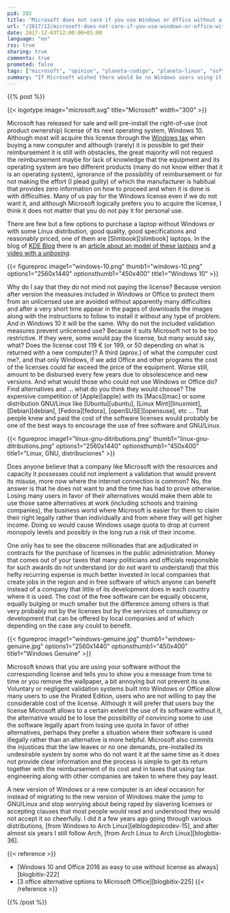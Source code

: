 ```yaml
---
pid: 285
title: "Microsoft does not care if you use Windows or Office without a license"
url: "/2017/12/microsoft-does-not-care-if-you-use-windows-or-office-without-a-license/"
date: 2017-12-03T12:00:00+01:00
language: "en"
rss: true
sharing: true
comments: true
promoted: false
tags: ["microsoft", "opinion", "planeta-codigo", "planeta-linux", "software-libre"]
summary: "If Microsoft wished there would be no Windows users using it without the corresponding license. But they consents, they does not care that for a personal use it pirated. A few days after July 29, Windows 10 will appear on the file sharing networks and download pages, also a few days later a program will appear that avoids the validation system as has happened with previous versions."
---
```


{{% post %}}

{{< logotype image="microsoft.svg" title="Microsoft" width="300" >}}

Microsoft has released for sale and will pre-install the right-of-use (not product ownership) license of its next operating system, Windows 10. Although most will acquire this license through the [Windows tax](https://en.wikipedia.org/wiki/Bundling_of_Microsoft_Windows#The_.22Windows_tax.22) when buying a new computer and although (rarely) it is possible to get their reimbursement it is still with obstacles, the great majority will not request the reimbursement maybe for lack of knowledge that the equipment and its operating system are two different products (many do not know either that it is an operating system), ignorance of the possibility of reimbursement or for not making the effort (I plead guilty) of which the manufacturer is habitual that provides zero information on how to proceed and when it is done is with difficulties. Many of us pay for the Windows license even if we do not want it, and although Microsoft logically prefers you to acquire the license, I think it does not matter that you do not pay it for personal use.

There are few but a few options to purchase a laptop without Windows or with some Linux distribution, good quality, good specifications and reasonably priced, one of them are [Slimbook][slimbook] laptops. In the blog of [KDE Blog](https://www.kdeblog.com/) there is an [article about an model of these laptops](https://www.kdeblog.com/slimbook-tu-portatil-linux-de-calidad.html) and [a video with a _unboxing_](https://www.kdeblog.com/unboxing-de-mi-slimbook-con-kubuntu-15-04-y-plasma-5.html).

{{< figureproc
    image1="windows-10.png" thumb1="windows-10.png" options1="2560x1440" optionsthumb1="450x400" title1="Windows 10" >}}

Why do I say that they do not mind not paying the license? Because version after version the measures included in Windows or Office to protect them from an unlicensed use are avoided without apparently many difficulties and after a very short time appear in the pages of downloads the images along with the instructions to follow to install it without any type of problem. And in Windows 10 it will be the same. Why do not the included validation measures prevent unlicensed use? Because it suits Microsoft not to be too restrictive. If they were, some would pay the license, but many would say, what? Does the license cost 119 € (or 199, or 50 depending on what is returned with a new computer)? A third (aprox.) of what the computer cost me?, and that only Windows, if we add Office and other programs the cost of the licenses could far exceed the price of the equipment. Worse still, amount to be disbursed every few years due to obsolescence and new versions. And what would those who could not use Windows or Office do? Find alternatives and ... what do you think they would choose? The expensive competition of [Apple][apple] with its [Macs][mac] or some distribution GNU/Linux like [Ubuntu][ubuntu], [Linux Mint][linuxmint], [Debian][debian], [Fedora][fedora], [openSUSE][opensuse], etc ... That people knew and paid the cost of the software licenses would probably be one of the best ways to encourage the use of free software and GNU/Linux.

{{< figureproc
    image1="linux-gnu-ditributions.png" thumb1="linux-gnu-ditributions.png" options1="2560x1440" optionsthumb1="450x400" title1="Linux, GNU, distribuciones" >}}

Does anyone believe that a company like Microsoft with the resources and capacity it possesses could not implement a validation that would prevent its misuse, more now where the internet connection is common? No, the answer is that he does not want to and the time has had to prove otherwise. Losing many users in favor of their alternatives would make them able to use those same alternatives at work (including schools and training companies), the business world where Microsoft is easier for them to claim their right legally rather than individually and from where they will get higher income. Doing so would cause Windows usage quota to drop at current monopoly levels and possibly in the long run a risk of their income.

One only has to see the obscene millionades that are adjudicated in contracts for the purchase of licenses in the public administration. Money that comes out of your taxes that many politicians and officials responsible for such awards do not understand (or do not want to understand) that this hefty recurring expense is much better invested in local companies that create jobs in the region and in free software of which anyone can benefit instead of a company that little of its development does in each country where it is used. The cost of the free software can be equally obscene, equally bulging or much smaller but the difference among others is that very probably not by the licenses but by the services of consultancy or development that can be offered by local companies and of which depending on the case any could to benefit.

{{< figureproc
    image1="windows-genuine.jpg" thumb1="windows-genuine.jpg" options1="2560x1440" optionsthumb1="450x400" title1="Windows Genuine" >}}

Microsoft knows that you are using your software without the corresponding license and tells you to show you a message from time to time or you remove the wallpaper, a bit annoying but not prevent its use. Voluntary or negligent validation systems built into Windows or Office allow many users to use the Pirated Edition, users who are not willing to pay the considerable cost of the license. Although it will prefer that users buy the license Microsoft allows to a certain extent the use of its software without it, the alternative would be to lose the possibility of convincing some to use the software legally apart from losing use quota in favor of other alternatives, perhaps they prefer a situation where their software is used illegally rather than an alternative is more helpful. Microsoft also commits the injustices that the law leaves or no one demands, pre-installed its undesirable system by some who do not want it at the same time as it does not provide clear information and the process is simple to get its return together with the reimbursement of its cost and in taxes that using tax engineering along with other companies are taken to where they pay least.

A new version of Windows or a new computer is an ideal occasion for instead of migrating to the new version of Windows make the jump to GNU/Linux and stop worrying about being raped by slavering licenses or accepting clauses that most people would read and understood they would not accept it so cheerfully. I did it a few years ago going through various distributions, [from Windows to Arch Linux][elblogdepicodev-15], and after almost six years I still follow Arch, [from Arch Linux to Arch Linux][blogbitix-36].

{{< reference >}}
* [Windows 10 and Office 2016 as easy to use without license as always][blogbitix-222]
* [3 office alternative options to Microsoft Office][blogbitix-225]
{{< /reference >}}

{{% /post %}}
